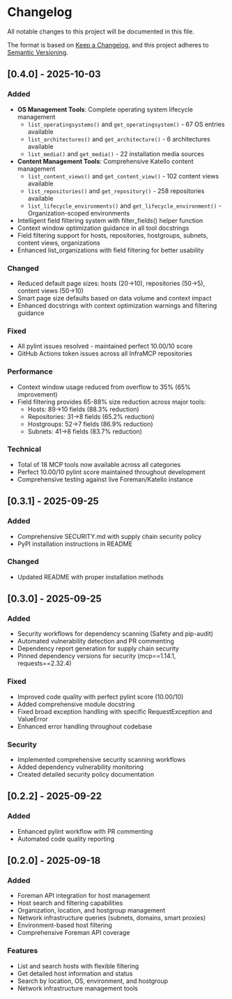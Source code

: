 # Changelog

All notable changes to this project will be documented in this file.

The format is based on [Keep a Changelog](https://keepachangelog.com/en/1.0.0/),
and this project adheres to [Semantic Versioning](https://semver.org/spec/v2.0.0.html).

## [0.4.0] - 2025-10-03

### Added
- **OS Management Tools**: Complete operating system lifecycle management
  - `list_operatingsystems()` and `get_operatingsystem()` - 67 OS entries available
  - `list_architectures()` and `get_architecture()` - 6 architectures available
  - `list_media()` and `get_media()` - 22 installation media sources
- **Content Management Tools**: Comprehensive Katello content management
  - `list_content_views()` and `get_content_view()` - 102 content views available
  - `list_repositories()` and `get_repository()` - 258 repositories available
  - `list_lifecycle_environments()` and `get_lifecycle_environment()` - Organization-scoped environments
- Intelligent field filtering system with filter_fields() helper function
- Context window optimization guidance in all tool docstrings
- Field filtering support for hosts, repositories, hostgroups, subnets, content views, organizations
- Enhanced list_organizations with field filtering for better usability

### Changed
- Reduced default page sizes: hosts (20→10), repositories (50→5), content views (50→10)
- Smart page size defaults based on data volume and context impact
- Enhanced docstrings with context optimization warnings and filtering guidance

### Fixed
- All pylint issues resolved - maintained perfect 10.00/10 score
- GitHub Actions token issues across all InfraMCP repositories

### Performance
- Context window usage reduced from overflow to 35% (65% improvement)
- Field filtering provides 65-88% size reduction across major tools:
  - Hosts: 89→10 fields (88.3% reduction)
  - Repositories: 31→8 fields (65.2% reduction)
  - Hostgroups: 52→7 fields (86.9% reduction)
  - Subnets: 41→8 fields (83.7% reduction)

### Technical
- Total of 18 MCP tools now available across all categories
- Perfect 10.00/10 pylint score maintained throughout development
- Comprehensive testing against live Foreman/Katello instance

## [0.3.1] - 2025-09-25

### Added
- Comprehensive SECURITY.md with supply chain security policy
- PyPI installation instructions in README

### Changed
- Updated README with proper installation methods

## [0.3.0] - 2025-09-25

### Added
- Security workflows for dependency scanning (Safety and pip-audit)
- Automated vulnerability detection and PR commenting
- Dependency report generation for supply chain security
- Pinned dependency versions for security (mcp==1.14.1, requests==2.32.4)

### Fixed
- Improved code quality with perfect pylint score (10.00/10)
- Added comprehensive module docstring
- Fixed broad exception handling with specific RequestException and ValueError
- Enhanced error handling throughout codebase

### Security
- Implemented comprehensive security scanning workflows
- Added dependency vulnerability monitoring
- Created detailed security policy documentation

## [0.2.2] - 2025-09-22

### Added
- Enhanced pylint workflow with PR commenting
- Automated code quality reporting

## [0.2.0] - 2025-09-18

### Added
- Foreman API integration for host management
- Host search and filtering capabilities
- Organization, location, and hostgroup management
- Network infrastructure queries (subnets, domains, smart proxies)
- Environment-based host filtering
- Comprehensive Foreman API coverage

### Features
- List and search hosts with flexible filtering
- Get detailed host information and status
- Search by location, OS, environment, and hostgroup
- Network infrastructure management tools
